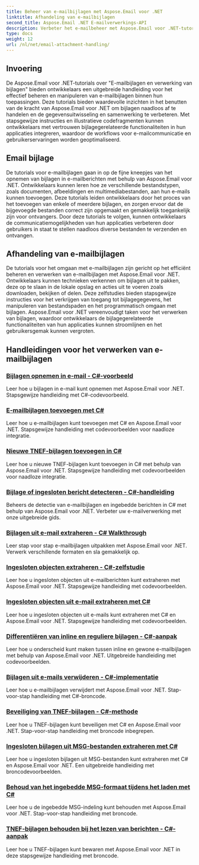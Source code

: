 ```yaml
---
title: Beheer van e-mailbijlagen met Aspose.Email voor .NET
linktitle: Afhandeling van e-mailbijlagen
second_title: Aspose.Email .NET E-mailverwerkings-API
description: Verbeter het e-mailbeheer met Aspose.Email voor .NET-tutorials. Leer gestroomlijnde verwerking, analyse en datagestuurde inzichten. Stap voor stap handleiding verstrekt.
type: docs
weight: 12
url: /nl/net/email-attachment-handling/
---
```

## Invoering

De Aspose.Email voor .NET-tutorials over "E-mailbijlagen en verwerking van bijlagen" bieden ontwikkelaars een uitgebreide handleiding voor het effectief beheren en manipuleren van e-mailbijlagen binnen hun toepassingen. Deze tutorials bieden waardevolle inzichten in het benutten van de kracht van Aspose.Email voor .NET om bijlagen naadloos af te handelen en de gegevensuitwisseling en samenwerking te verbeteren. Met stapsgewijze instructies en illustratieve codefragmenten kunnen ontwikkelaars met vertrouwen bijlagegerelateerde functionaliteiten in hun applicaties integreren, waardoor de workflows voor e-mailcommunicatie en gebruikerservaringen worden geoptimaliseerd.

## Email bijlage

De tutorials voor e-mailbijlagen gaan in op de fijne kneepjes van het opnemen van bijlagen in e-mailberichten met behulp van Aspose.Email voor .NET. Ontwikkelaars kunnen leren hoe ze verschillende bestandstypen, zoals documenten, afbeeldingen en multimediabestanden, aan hun e-mails kunnen toevoegen. Deze tutorials leiden ontwikkelaars door het proces van het toevoegen van enkele of meerdere bijlagen, en zorgen ervoor dat de bijgevoegde bestanden correct zijn opgemaakt en gemakkelijk toegankelijk zijn voor ontvangers. Door deze tutorials te volgen, kunnen ontwikkelaars de communicatiemogelijkheden van hun applicaties verbeteren door gebruikers in staat te stellen naadloos diverse bestanden te verzenden en ontvangen.

## Afhandeling van e-mailbijlagen

De tutorials voor het omgaan met e-mailbijlagen zijn gericht op het efficiënt beheren en verwerken van e-mailbijlagen met Aspose.Email voor .NET. Ontwikkelaars kunnen technieken verkennen om bijlagen uit te pakken, deze op te slaan in de lokale opslag en acties uit te voeren zoals downloaden, bekijken of delen. Deze zelfstudies bieden stapsgewijze instructies voor het verkrijgen van toegang tot bijlagegegevens, het manipuleren van bestandspaden en het programmatisch omgaan met bijlagen. Aspose.Email voor .NET vereenvoudigt taken voor het verwerken van bijlagen, waardoor ontwikkelaars de bijlagegerelateerde functionaliteiten van hun applicaties kunnen stroomlijnen en het gebruikersgemak kunnen vergroten.

## Handleidingen voor het verwerken van e-mailbijlagen
### [Bijlagen opnemen in e-mail - C#-voorbeeld](./including-attachments-in-email-csharp-example/)
Leer hoe u bijlagen in e-mail kunt opnemen met Aspose.Email voor .NET. Stapsgewijze handleiding met C#-codevoorbeeld.
### [E-mailbijlagen toevoegen met C#](./adding-email-attachments-using-csharp/)
Leer hoe u e-mailbijlagen kunt toevoegen met C# en Aspose.Email voor .NET. Stapsgewijze handleiding met codevoorbeelden voor naadloze integratie.
### [Nieuwe TNEF-bijlagen toevoegen in C#](./adding-new-tnef-attachments-in-csharp/)
Leer hoe u nieuwe TNEF-bijlagen kunt toevoegen in C# met behulp van Aspose.Email voor .NET. Stapsgewijze handleiding met codevoorbeelden voor naadloze integratie.
### [Bijlage of ingesloten bericht detecteren - C#-handleiding](./detecting-attachment-or-embedded-message-csharp-guide/)
Beheers de detectie van e-mailbijlagen en ingebedde berichten in C# met behulp van Aspose.Email voor .NET. Verbeter uw e-mailverwerking met onze uitgebreide gids.
### [Bijlagen uit e-mail extraheren - C# Walkthrough](./extracting-attachments-from-email-csharp-walkthrough/)
Leer stap voor stap e-mailbijlagen uitpakken met Aspose.Email voor .NET. Verwerk verschillende formaten en sla gemakkelijk op.
### [Ingesloten objecten extraheren - C#-zelfstudie](./extracting-embedded-objects-csharp-tutorial/)
Leer hoe u ingesloten objecten uit e-mailberichten kunt extraheren met Aspose.Email voor .NET. Stapsgewijze handleiding met codevoorbeelden.
### [Ingesloten objecten uit e-mail extraheren met C#](./extracting-embedded-objects-from-email-with-csharp/)
Leer hoe u ingesloten objecten uit e-mails kunt extraheren met C# en Aspose.Email voor .NET. Stapsgewijze handleiding met codevoorbeelden.
### [Differentiëren van inline en reguliere bijlagen - C#-aanpak](./differentiating-inline-and-regular-attachments-csharp-approach/)
Leer hoe u onderscheid kunt maken tussen inline en gewone e-mailbijlagen met behulp van Aspose.Email voor .NET. Uitgebreide handleiding met codevoorbeelden.
### [Bijlagen uit e-mails verwijderen - C#-implementatie](./removing-attachments-from-emails-csharp-implementation/)
Leer hoe u e-mailbijlagen verwijdert met Aspose.Email voor .NET. Stap-voor-stap handleiding met C#-broncode.
### [Beveiliging van TNEF-bijlagen - C#-methode](./safeguarding-tnef-attachments-csharp-method/)
Leer hoe u TNEF-bijlagen kunt beveiligen met C# en Aspose.Email voor .NET. Stap-voor-stap handleiding met broncode inbegrepen.
### [Ingesloten bijlagen uit MSG-bestanden extraheren met C#](./extracting-embedded-attachments-from-msg-files-using-csharp/)
Leer hoe u ingesloten bijlagen uit MSG-bestanden kunt extraheren met C# en Aspose.Email voor .NET. Een uitgebreide handleiding met broncodevoorbeelden.
### [Behoud van het ingebedde MSG-formaat tijdens het laden met C#](./preserving-embedded-msg-format-during-load-with-csharp/)
Leer hoe u de ingebedde MSG-indeling kunt behouden met Aspose.Email voor .NET. Stap-voor-stap handleiding met broncode.
### [TNEF-bijlagen behouden bij het lezen van berichten - C#-aanpak](./preserving-tnef-attachments-when-reading-messages-csharp-approach/)
Leer hoe u TNEF-bijlagen kunt bewaren met Aspose.Email voor .NET in deze stapsgewijze handleiding met broncode.
